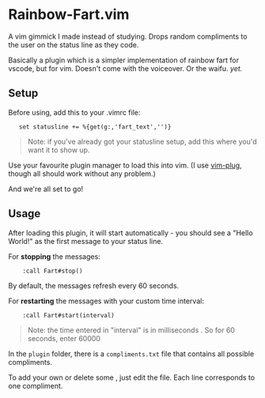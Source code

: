 # Rainbow-Fart.vim
 A vim  gimmick I made instead of studying. Drops random compliments to the user on the status line as they code.

Basically a plugin which is a simpler implementation of rainbow fart for vscode, but for vim. Doesn't come with the voiceover. Or the waifu. *yet.*

## Setup
Before using, add this to your .vimrc file:
```vim
   set statusline += %{get(g:,'fart_text','')}
```
>Note: if you've already got your statusline setup, add this where you'd want it to show up.

Use your favourite plugin manager to load this into vim. 
(I use [vim-plug](https://github.com/junegunn/vim-plug), though all should work without any problem.)

And we're all set to go!

## Usage

After loading this plugin, it will start automatically - you should see a "Hello World!" as the first message to your status line. 

For **stopping** the messages:
```vim
	:call Fart#stop()
```


By default, the messages refresh every 60 seconds. 

For **restarting** the messages with your custom time interval: 

```vim
	:call Fart#start(interval)
```
>Note: the time entered in "interval" is in milliseconds . So for 60 seconds, enter 60000



In the ``plugin`` folder, there is a ``compliments.txt`` file that contains all possible compliments.

To add your own or delete some , just edit the file. Each line corresponds to one compliment. 
